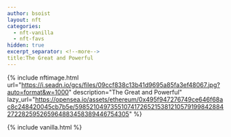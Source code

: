 ```yaml
---
author: bsoist
layout: nft
categories:
  - nft-vanilla
  - nft-favs
hidden: true
excerpt_separator: <!--more-->
title:The Great and Powerful
---
```

{% include nftimage.html 
url="https://i.seadn.io/gcs/files/09ccf838c13b41d9695a85fa3ef48067.jpg?auto=format&w=1000"
description="The Great and Powerful"
lazy_url="https://opensea.io/assets/ethereum/0x495f947276749ce646f68ac8c248420045cb7b5e/5985210497355107417265215381210579199842884272282595265964883458389446754305"
%}


<!--more-->
{% include vanilla.html %}
